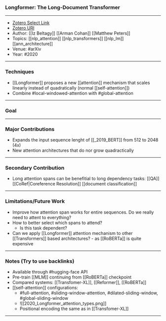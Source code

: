 ### Longformer: The Long-Document Transformer
---
- [Zotero Select Link](zotero://select/groups/2480461/items/4FSEM9ZX)
- [Zotero URI](https://www.zotero.org/groups/2480461/items/4FSEM9ZX)
- Author: [[Iz Beltagy]] [[Arman Cohan]] [[Matthew Peters]]
- Topics: [[nlp_attention]] [[nlp_transformers]] [[nlp_lm]] [[ann_architecture]]
- Venue: #arXiv
- Year: #2020
---
### Techniques
- [[Longformer]] proposes a new [[attention]] mechanism that scales linearly instead of quadratically (normal [[self-attention]])
- Combine #local-windowed-attention with #global-attention
---
### Goal
---
### Major Contributions
- Expands the input sequence lenght of [[_2019_BERT]] from 512 to 2048 (4x)
- New attention architectures that do nor grow quadractically
---
### Secondary Contribution
- Long attention spans can be benefitial to long dependency tasks: [[QA]] [[CoRef|Coreference Resolution]] [[document classification]]
---
### Limitations/Future Work
- Improve how attention span works for entire sequences. Do we really need to attent to everything?
- How to better select which spans to attend?
	- Is this task dependent?
- Can we apply [[Longformer]] attention mechanism to other [[Transformers]] based architectures? - as [[RoBERTa]] is quite expensive
---
### Notes (Try to use backlinks)
- Available through #hugging-face API
- Pre-train [[MLM]] continuing from [[RoBERTa]] checkpoint
- Compared systems: [[Transfomer-XL]], [[Reformer]], [[RoBERTa]]
- [[self-attention]] configurations:
	- #full-attention, #sliding-window-attention, #dilated-sliding-window, #global-sliding-window
	- ![[2020_Longformer_attention_types.png]]
	- Positional encoding the same as in [[Transfomer-XL]]
---

